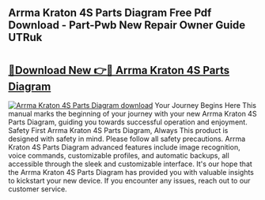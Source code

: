## Arrma Kraton 4S Parts Diagram Free Pdf Download - Part-Pwb New Repair Owner Guide UTRuk

# <h2><a href="http://dft9kd.blite.top/?on=Arrma+Kraton+4S+Parts+Diagram">🔗Download New 👉🔴 Arrma Kraton 4S Parts Diagram</a></h2>

[![Arrma Kraton 4S Parts Diagram download](https://i.imgur.com/lujVjoI.png)](http://dft9kd.blite.top/?on=Arrma+Kraton+4S+Parts+Diagram)
Your Journey Begins Here This manual marks the beginning of your journey with your new Arrma Kraton 4S Parts Diagram, guiding you towards successful operation and enjoyment. Safety First Arrma Kraton 4S Parts Diagram, Always This product is designed with safety in mind. Please follow all safety precautions. Arrma Kraton 4S Parts Diagram advanced features include image recognition, voice commands, customizable profiles, and automatic backups, all accessible through the sleek and customizable interface. It's our hope that the Arrma Kraton 4S Parts Diagram has provided you with valuable insights to kickstart your new device. If you encounter any issues, reach out to our customer service.
